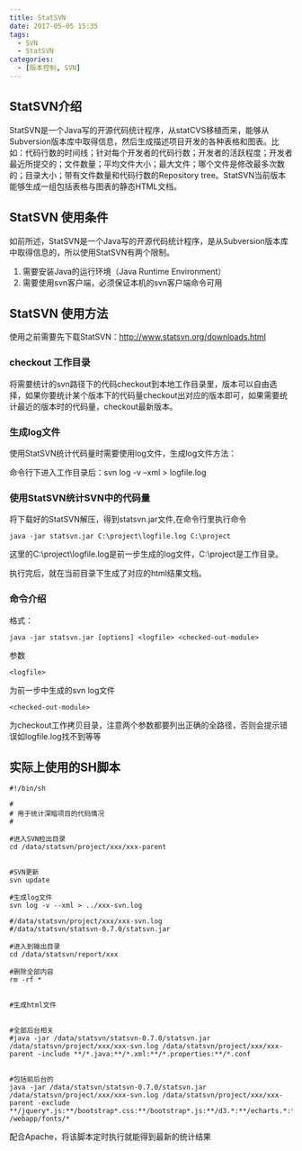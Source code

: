 ```yaml
---
title: StatSVN
date: 2017-05-05 15:35
tags: 
  - SVN
  - StatSVN
categories:
  - [版本控制, SVN]
---
```



## StatSVN介绍
StatSVN是一个Java写的开源代码统计程序，从statCVS移植而来，能够从Subversion版本库中取得信息，然后生成描述项目开发的各种表格和图表。比如：代码行数的时间线；针对每个开发者的代码行数；开发者的活跃程度；开发者最近所提交的；文件数量；平均文件大小；最大文件；哪个文件是修改最多次数的；目录大小；带有文件数量和代码行数的Repository tree。StatSVN当前版本能够生成一组包括表格与图表的静态HTML文档。

## StatSVN 使用条件
如前所述，StatSVN是一个Java写的开源代码统计程序，是从Subversion版本库中取得信息的，所以使用StatSVN有两个限制。
1. 需要安装Java的运行环境（Java Runtime Environment）
2. 需要使用svn客户端，必须保证本机的svn客户端命令可用

## StatSVN 使用方法
使用之前需要先下载StatSVN：http://www.statsvn.org/downloads.html

### checkout 工作目录
将需要统计的svn路径下的代码checkout到本地工作目录里，版本可以自由选择，如果你要统计某个版本下的代码量checkout出对应的版本即可，如果需要统计最近的版本时的代码量，checkout最新版本。

### 生成log文件
使用StatSVN统计代码量时需要使用log文件，生成log文件方法：

命令行下进入工作目录后：svn log -v –xml > logfile.log

### 使用StatSVN统计SVN中的代码量
将下载好的StatSVN解压，得到statsvn.jar文件,在命令行里执行命令
```
java -jar statsvn.jar C:\project\logfile.log C:\project
```
这里的C:\project\logfile.log是前一步生成的log文件，C:\project是工作目录。

执行完后，就在当前目录下生成了对应的html结果文档。

### 命令介绍
格式：
```
java -jar statsvn.jar [options] <logfile> <checked-out-module>

```
参数
```
<logfile>
```
为前一步中生成的svn log文件
```
<checked-out-module>
```
为checkout工作拷贝目录，注意两个参数都要列出正确的全路径，否则会提示错误如logfile.log找不到等等


## 实际上使用的SH脚本

```
#!/bin/sh

#
# 用于统计深暗项目的代码情况
#

#进入SVN检出目录
cd /data/statsvn/project/xxx/xxx-parent


#SVN更新
svn update

#生成log文件
svn log -v --xml > ../xxx-svn.log

#/data/statsvn/project/xxx/xxx-svn.log
#/data/statsvn/statsvn-0.7.0/statsvn.jar

#进入到输出目录
cd /data/statsvn/report/xxx

#删除全部内容
rm -rf *


#生成html文件


#全部后台相关
#java -jar /data/statsvn/statsvn-0.7.0/statsvn.jar /data/statsvn/project/xxx/xxx-svn.log /data/statsvn/project/xxx/xxx-parent -include **/*.java:**/*.xml:**/*.properties:**/*.conf


#包括前后台的
java -jar /data/statsvn/statsvn-0.7.0/statsvn.jar /data/statsvn/project/xxx/xxx-svn.log /data/statsvn/project/xxx/xxx-parent -exclude **/jquery*.js:**/bootstrap*.css:**/bootstrap*.js:**/d3.*:**/echarts.*:**
/webapp/fonts/*

```

配合Apache，将该脚本定时执行就能得到最新的统计结果
